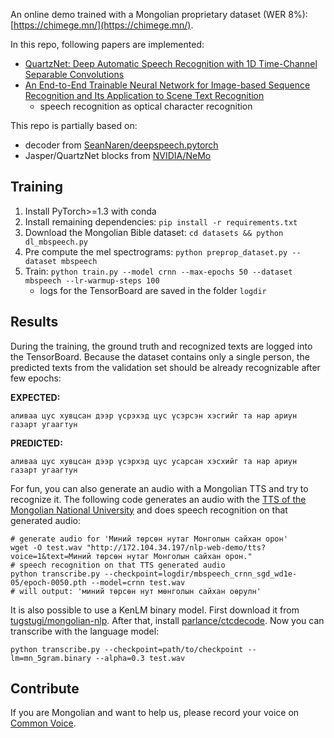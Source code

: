 An online demo trained with a Mongolian proprietary dataset (WER 8%): [https://chimege.mn/](https://chimege.mn/).

In this repo, following papers are implemented:
* [QuartzNet: Deep Automatic Speech Recognition with 1D Time-Channel Separable Convolutions](https://arxiv.org/abs/1910.10261)
* [An End-to-End Trainable Neural Network for Image-based Sequence Recognition and Its Application to Scene Text Recognition](https://arxiv.org/abs/1507.05717)
  * speech recognition as optical character recognition

This repo is partially based on:
* decoder from [SeanNaren/deepspeech.pytorch](https://github.com/SeanNaren/deepspeech.pytorch)
* Jasper/QuartzNet blocks from [NVIDIA/NeMo](https://github.com/NVIDIA/NeMo)

## Training
1. Install PyTorch>=1.3 with conda
2. Install remaining dependencies: `pip install -r requirements.txt`
3. Download the Mongolian Bible dataset: `cd datasets && python dl_mbspeech.py`
4. Pre compute the mel spectrograms: `python preprop_dataset.py --dataset mbspeech`
5. Train: `python train.py --model crnn --max-epochs 50 --dataset mbspeech --lr-warmup-steps 100`
   * logs for the TensorBoard are saved in the folder `logdir`

## Results
During the training, the ground truth and recognized texts are logged into the TensorBoard.
Because the dataset contains only a single person, the predicted texts from the validation set
should be already recognizable after few epochs:

**EXPECTED:**
```
аливаа цус хувцсан дээр үсрэхэд цус үсэрсэн хэсгийг та нар ариун газарт угаагтун
```
**PREDICTED:**
```
аливаа цус хувцсан дээр үсэрхэд цус усарсан хэсхийг та нар ариун газарт угаагтун
```

For fun, you can also generate an audio with a Mongolian TTS and try to recognize it.
The following code generates an audio with the
[TTS of the Mongolian National University](http://172.104.34.197/nlp-web-demo/)
and does speech recognition on that generated audio:
```
# generate audio for 'Миний төрсөн нутаг Монголын сайхан орон'
wget -O test.wav "http://172.104.34.197/nlp-web-demo/tts?voice=1&text=Миний төрсөн нутаг Монголын сайхан орон."
# speech recognition on that TTS generated audio
python transcribe.py --checkpoint=logdir/mbspeech_crnn_sgd_wd1e-05/epoch-0050.pth --model=crnn test.wav
# will output: 'миний төрсөн нут мөнголын сайхан оөрулн'
```

It is also possible to use a KenLM binary model. First download it from
[tugstugi/mongolian-nlp](https://github.com/tugstugi/mongolian-nlp#mongolian-language-model).
After that, install [parlance/ctcdecode](https://github.com/parlance/ctcdecode). Now you can transcribe with the language model:
```
python transcribe.py --checkpoint=path/to/checkpoint --lm=mn_5gram.binary --alpha=0.3 test.wav
```

## Contribute
If you are Mongolian and want to help us, please record your voice on [Common Voice](https://voice.mozilla.org/mn/speak).
